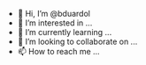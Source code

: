 - 👋 Hi, I’m @bduardol
- 👀 I’m interested in ...
- 🌱 I’m currently learning ...
- 💞️ I’m looking to collaborate on ...
- 📫 How to reach me ...

<!---
bduardol/bduardol is a ✨ special ✨ repository because its `README.md` (this file) appears on your GitHub profile.
You can click the Preview link to take a look at your changes.
--->
